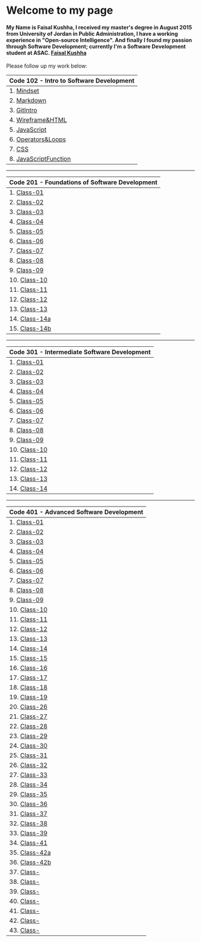 # Welcome to my page

#### My Name is Faisal Kushha, I received my master's degree in August 2015 from University of Jordan in Public Administration, I have a working experience in "Open-source Intelligence". And finally I found my passion through Software Development; currently I'm a Software Development student at ASAC. [Faisal Kushha](https://github.com/Faisal-Kushha)

Please follow up my work below:

| Code 102 - Intro to Software Development    |
| ------------------------------------------- |
| 1. [Mindset](Mindset)                       |
| 2. [Markdown](Markdown)                     |
| 3. [GitIntro](GitIntro)                     |
| 4. [Wireframe&HTML](Wireframe&HTML)         |
| 5. [JavaScript](JavaScript)                 |
| 6. [Operators&Loops](Operators&Loops)       |
| 7. [CSS](CSS)                               |
| 8. [JavaScriptFunction](JavaScriptFunction) |

---

| Code 201 - Foundations of Software Development |
| ---------------------------------------------- |
| 1. [Class-01](Class-01)                        |
| 2. [Class-02](Class-02)                        |
| 3. [Class-03](Class-03)                        |
| 4. [Class-04](Class-04)                        |
| 5. [Class-05](Class-05)                        |
| 6. [Class-06](Class-06)                        |
| 7. [Class-07](Class-07)                        |
| 8. [Class-08](Class-08)                        |
| 9. [Class-09](Class-09)                        |
| 10. [Class-10](Class-10)                       |
| 11. [Class-11](Class-11)                       |
| 12. [Class-12](Class-12)                       |
| 13. [Class-13](Class-13)                       |
| 14. [Class-14a](Class-14a)                     |
| 15. [Class-14b](Class-14b)                     |

---

| Code 301 - Intermediate Software Development |
| -------------------------------------------- |
| 1. [Class-01](301class01)                    |
| 2. [Class-02](301class02)                    |
| 3. [Class-03](301class-03)                   |
| 4. [Class-04](301class-04)                   |
| 5. [Class-05](301class-05)                   |
| 6. [Class-06](301class-06)                   |
| 7. [Class-07](301class-07)                   |
| 8. [Class-08](301class-08)                   |
| 9. [Class-09](301class-09)                   |
| 10. [Class-10](301class-10)                  |
| 11. [Class-11](301class-11)                  |
| 12. [Class-12](301class-12)                  |
| 13. [Class-13](301class-13)                  |
| 14. [Class-14](301class-14)                  |

---

| Code 401 - Advanced Software Development |
| ---------------------------------------- |
| 1. [Class-01](401class01)                |
| 2. [Class-02](401class02)                |
| 3. [Class-03](401class03)                |
| 4. [Class-04](401class04)                |
| 5. [Class-05](401class05)                |
| 6. [Class-06](401class06)                |
| 7. [Class-07](401class07)                |
| 8. [Class-08](401class08)                |
| 9. [Class-09](401class09)                |
| 10. [Class-10](401class10)               |
| 11. [Class-11](401class11)               |
| 12. [Class-12](401class12)               |
| 13. [Class-13](401class13)               |
| 14. [Class-14](401class14)               |
| 15. [Class-15](401class15)               |
| 16. [Class-16](401class16)               |
| 17. [Class-17](401class17)               |
| 18. [Class-18](401class18)               |
| 19. [Class-19](401class19)               |
| 20. [Class-26](401class26)               |
| 21. [Class-27](401class27)               |
| 22. [Class-28](401class28)               |
| 23. [Class-29](401class29)               |
| 24. [Class-30](401class30)               |
| 25. [Class-31](401class31)               |
| 26. [Class-32](401class32)               |
| 27. [Class-33](401class33)               |
| 28. [Class-34](401class34)               |
| 29. [Class-35](401class35)               |
| 30. [Class-36](401class36)               |
| 31. [Class-37](401class37)               |
| 32. [Class-38](401class38)               |
| 33. [Class-39](401class39)               |
| 34. [Class-41](401class41)               |
| 35. [Class-42a](401class42a)             |
| 36. [Class-42b](401class42b)             |
| 37. [Class-]()                           |
| 38. [Class-]()                           |
| 39. [Class-]()                           |
| 40. [Class-]()                           |
| 41. [Class-]()                           |
| 42. [Class-]()                           |
| 43. [Class-]()                           |
